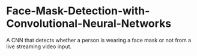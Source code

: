 # Face-Mask-Detection-with-Convolutional-Neural-Networks
A CNN that detects whether a person is wearing a face mask or not from a live streaming video input. 
